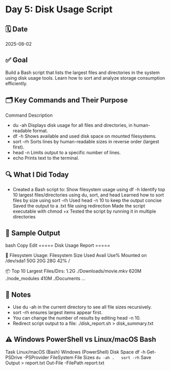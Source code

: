 # Day 5: Disk Usage Script

## 🗓️ Date
2025-08-02

## ✅ Goal
Build a Bash script that lists the largest files and directories in the system using disk usage tools. Learn how to sort and analyze storage consumption efficiently.

## 🗂️ Key Commands and Their Purpose
Command	    Description
- du -ah	Displays disk usage for all files and directories, in human-readable format.
- df -h	    Shows available and used disk space on mounted filesystems.
- sort -rh	Sorts lines by human-readable sizes in reverse order (largest first).
- head -n	Limits output to a specific number of lines.
- echo	    Prints text to the terminal.

## 🔍 What I Did Today
- Created a Bash script to:
Show filesystem usage using df -h
Identify top 10 largest files/directories using du, sort, and head
Learned how to sort files by size using sort -rh
Used head -n 10 to keep the output concise
Saved the output to a .txt file using redirection
Made the script executable with chmod +x
Tested the script by running it in multiple directories

## 🧪 Sample Output
bash
Copy
Edit
===== Disk Usage Report =====

💽 Filesystem Usage:
Filesystem      Size  Used Avail Use% Mounted on
/dev/sda1        50G   20G   28G  42% /

📦 Top 10 Largest Files/Dirs:
1.2G    ./Downloads/movie.mkv
620M    ./node_modules
410M    ./Documents
...
## 🧠 Notes
- Use du -ah in the current directory to see all file sizes recursively.
- sort -rh ensures largest items appear first.
- You can change the number of results by editing head -n 10.
- Redirect script output to a file:
./disk_report.sh > disk_summary.txt

## ⚠️ Windows PowerShell vs Linux/macOS Bash
Task	Linux/macOS (Bash)	Windows (PowerShell)
Disk Space	df -h	Get-PSDrive -PSProvider FileSystem
File Sizes	`du -ah .	sort -rh`
Save Output	> report.txt	Out-File -FilePath report.txt
